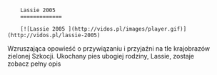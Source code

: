 
        Lassie 2005 
        =============
        
        [![Lassie 2005 ](http://vidos.pl/images/player.gif)](http://vidos.pl/lassie-2005)
        
        
 Wzruszająca opowieść o przywiązaniu i przyjaźni na tle krajobrazów zielonej Szkocji. Ukochany pies ubogiej rodziny, Lassie, zostaje zobacz pełny opis
    